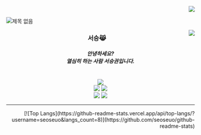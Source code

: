<p align="right">
  <a href="https://hits.seeyoufarm.com"><img src="https://hits.seeyoufarm.com/api/count/incr/badge.svg?url=https%3A%2F%2Fgithub.com%2Fhyeinisfree&count_bg=%2341B883&title_bg=%23CDC2C2&icon=github.svg&icon_color=%23E7E7E7&title=hits&edge_flat=false"/></a>
</p>

![제목 없음](https://user-images.githubusercontent.com/90320005/210201634-e87672ea-4220-48e6-ad8b-0cdd7ca86c7e.png)

  <img align="right" src="https://github-readme-stats.vercel.app/api/top-langs/?username=seondal&theme=dracula&exclude_repo=clone-web-scrapper,clone-zoom&hide=Procfile&layout=compact&langs_count=8"/>

<div align= "center">
 
### 서승😹
##### 안녕하세요?<br>열심히 하는 사람 서승권입니다.
#
  
<a href="https://chivalrous-saffron-326.notion.site/Project-444b03b51225487fb3214e8d2ecf3739"><img src="https://img.shields.io/badge/PROJECTS-000000?style=for-the-badge&logo=github&logoColor=white"/></a><br>
<a href="https://chivalrous-saffron-326.notion.site/Project-444b03b51225487fb3214e8d2ecf3739"><img src="https://img.shields.io/badge/PROJECTS-000000?style=flat-square&logo=github&logoColor=white"/></a>
<a href="https://www.notion.so/archive-ee22e70e42c849b09d71fa730516acc6"><img src="https://img.shields.io/badge/ARCHIVE-ffffff?style=flat-square&logo=notion&logoColor=black"/></a><br>
<a href='mailto:seoseuo@naver.com'><img src="https://img.shields.io/badge/EMAIL-30B980?style=flat-square&logo=Mailgun&logoColor=white"></a>
<a href="https://www.instagram.com/seuio__/"><img src="https://img.shields.io/badge/INSTAGRAM-E4405F?style=flat-square&logo=Instagram&logoColor=white"></a>

  
</div>

---

<div align= "center">
 
  <p align="right">
    [![Top Langs](https://github-readme-stats.vercel.app/api/top-langs/?username=seoseuo&langs_count=8)](https://github.com/seoseuo/github-readme-stats)
  </p>
  
</div>






